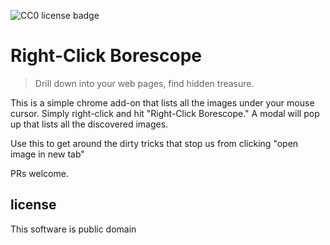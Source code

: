 ![CC0 license badge](https://licensebuttons.net/p/zero/1.0/88x31.png)

# Right-Click Borescope

> Drill down into your web pages, find hidden treasure.

This is a simple chrome add-on that lists all the images under your mouse cursor. Simply right-click and hit "Right-Click Borescope." A modal will pop up that lists all the discovered images.

Use this to get around the dirty tricks that stop us from clicking "open image in new tab"

PRs welcome.

## license

This software is public domain